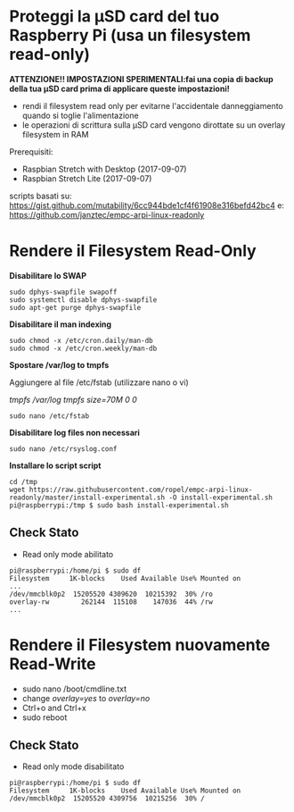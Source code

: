 Proteggi la µSD card  del tuo Raspberry Pi (usa un filesystem read-only)
=============================================================

**ATTENZIONE!! IMPOSTAZIONI SPERIMENTALI:fai una copia di backup della tua µSD card prima di applicare queste impostazioni!**

* rendi il filesystem read only per evitarne l'accidentale danneggiamento quando si toglie l'alimentazione
* le operazioni di scrittura sulla µSD card vengono dirottate su un overlay filesystem in RAM 

Prerequisiti:
* Raspbian Stretch with Desktop (2017-09-07)
* Raspbian Stretch Lite (2017-09-07)

scripts basati su: https://gist.github.com/mutability/6cc944bde1cf4f61908e316befd42bc4
e: https://github.com/janztec/empc-arpi-linux-readonly

Rendere il Filesystem Read-Only
=========================

**Disabilitare lo SWAP**
```
sudo dphys-swapfile swapoff
sudo systemctl disable dphys-swapfile
sudo apt-get purge dphys-swapfile
```

**Disabilitare il man indexing**
```
sudo chmod -x /etc/cron.daily/man-db
sudo chmod -x /etc/cron.weekly/man-db
```

**Spostare /var/log to tmpfs**

Aggiungere al file /etc/fstab (utilizzare nano o  vi)

_tmpfs		/var/log	tmpfs	size=70M	0	0_
```
sudo nano /etc/fstab
```


**Disabilitare log files non necessari**
```
sudo nano /etc/rsyslog.conf
```

**Installare lo script script**
```
cd /tmp
wget https://raw.githubusercontent.com/ropel/empc-arpi-linux-readonly/master/install-experimental.sh -O install-experimental.sh
pi@raspberrypi:/tmp $ sudo bash install-experimental.sh
```


Check Stato
-------------

* Read only mode abilitato
```
pi@raspberrypi:/home/pi $ sudo df
Filesystem     1K-blocks    Used Available Use% Mounted on
...
/dev/mmcblk0p2  15205520 4309620  10215392  30% /ro
overlay-rw        262144  115108    147036  44% /rw
...
```


Rendere il Filesystem nuovamente Read-Write 
================================

* sudo nano /boot/cmdline.txt
* change *overlay=yes* to *overlay=no*
* Ctrl+o and Ctrl+x
* sudo reboot


Check Stato
-------------

* Read only mode disabilitato
```
pi@raspberrypi:/home/pi $ sudo df
Filesystem     1K-blocks    Used Available Use% Mounted on
/dev/mmcblk0p2  15205520 4309756  10215256  30% /
```
